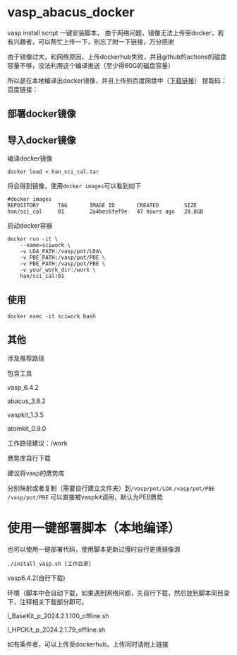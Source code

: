 # vasp_abacus_docker
vasp install script 一键安装脚本，
由于网络问题，镜像无法上传至docker，若有兴趣者，可以帮忙上传一下，别忘了附一下链接，万分感谢

由于镜像过大，和网络原因，上传dockerhub失败，并且github的actions的磁盘容量不够，没法利用这个编译推送（至少得60G的磁盘容量）

所以是在本地编译出docker镜像，并且上传到百度网盘中（[下载链接]()） 提取码：
百度链接：



## 部署docker镜像



## 导入docker镜像

编译docker镜像
```
docker load < han_sci_cal.tar
```

将会得到镜像，使用`docker images`可以看到如下
```shell
#docker images
REPOSITORY      TAG       IMAGE ID       CREATED        SIZE
han/sci_cal     01        2a4bec6fef9e   47 hours ago   28.8GB
```

启动docker容器
```shell
docker run -it \
    --name=sciwork \
    -v LDA_PATH:/vasp/pot/LDA\
    -v PBE_PATH:/vasp/pot/PBE \
    -v PBE_PATH:/vasp/pot/PBE \
    -v your_work_dir:/work \
    han/sci_cal:01
```


## 使用
```
docker exec -it sciwork bash
```

## 其他

涉及推荐路径

包含工具

vasp_6.4.2

abacus_3.8.2

vaspkit_1.3.5

atomkit_0.9.0


工作路径建议：/work

赝势库自行下载

建议将vasp的赝势库

分别映射或者复制（需要自行建立文件夹）到`/vasp/pot/LDA`  `/vasp/pot/PBE` `/vasp/pot/PBE` 可以直接被vaspkit调用，默认为PEB赝势

# 使用一键部署脚本（本地编译）
也可以使用一键部署代码，使用脚本更新过慢时自行更换镜像源

```
./install_vasp.sh [工作目录]
```

vasp6.4.2(自行下载)


环境（脚本中会自动下载，如果遇到网络问题，先自行下载，然后放到脚本同目录下，注释相关下载部分即可。

l_BaseKit_p_2024.2.1.100_offline.sh

l_HPCKit_p_2024.2.1.79_offline.sh



如有条件者，可以上传至dockerhub，上传同时请附上链接
